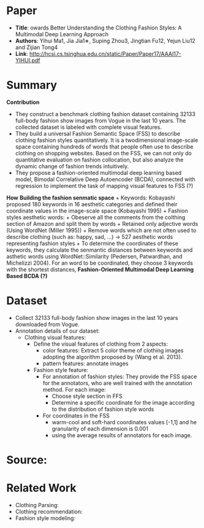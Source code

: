 # Paper

* **Title**: owards Better Understanding the Clothing Fashion Styles: A Multimodal Deep Learning Approach
* **Authors**: Yihui Ma1, Jia Jia1∗, Suping Zhou3, Jingtian Fu12, Yejun Liu12 and Zijian Tong4
* **Link**: http://hcsi.cs.tsinghua.edu.cn/static/Paper/Paper17/AAAI17-YIHUI.pdf

# Summary
**Contribution**
  * They construct a benchmark clothing fashion dataset containing 32133 full-body fashion show images from Vogue in the last 10 years. The collected dataset is labeled with complete visual features.
  * They build a universal Fashion Semantic Space (FSS) to describe clothing fashion styles quantitatively. It is a twodimensional image-scale space containing hundreds of words that people often use to describe clothing on shopping websites. Based on the FSS, we can not only do quantitative evaluation on fashion collocation, but also analyze the dynamic change of fashion trends intuitively.
  * They propose a fashion-oriented multimodal deep learning based model, Bimodal Correlative Deep Autoencoder (BCDA), connected with regression to implement the task of mapping visual features to FSS (?)

**How**
 **Building the fashion senmatic space**
    + Keywords: Kobayashi proposed 180 keywords in 16 aesthetic categories and defined their coordinate values in the image-scale space (Kobayashi 1995)
    + Fashion styles aesthetic words:
      + Obeserve all the comments from the colthing section of Amazon and split them by words
      + Retained only adjective words (Using WordNet (Miller 1995))
      + Remove words which are not often used to describe clothing (such as: happy, sad, ...) -> 527 aesthetic words representing fashion styles
    + To determine the coordinates of these keywords, they calculate the senmantic distances between keywords and asthetic words using WordNet::Similarity (Pedersen, Patwardhan, and Michelizzi 2004). For an word to be coordinated, they choose 3 keywords with the shortest distances, 
 **Fashion-Oriented Multimodal Deep Learning Based BCDA (?)**
   
      
# Dataset
 * Collect 32133 full-body fashion show images in the last 10 years downloaded from Vogue.
 * Annotation details of our dataset:
   * Clothing visual features:
     + Define the visual features of clothing from 2 aspects:
       - color features: Extract 5 color theme of clothing images adopting the algorithm proposed by (Wang et al. 2013).
       - pattern features: annotate images 
     + Fashion style feature: 
       * For annotation of fashion styles: They provide the FSS space for the annotators, who are well trained with the annotation method. For each image:
         - Choose style section in FFS 
         - Determine a specific coordinate for the image according to the distribution of fashion style words
       * For coordinates in the FSS
         - warm-cool and soft-hard coordinates values [-1,1] and he granularity of each dimension is 0.001
         - using the average results of annotators for each image.
 
# Source:


# Related Work
  * Clothing Parsing: 
  * Clothing recommendation:
  * Fashion style modeling:

 


